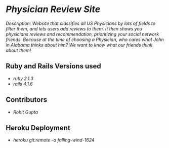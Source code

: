 # _Physician Review Site_

_Description: Website that classifies all US Physicians by lots of fields to filter them, and lets users add reviews to them. It then shows you physicians reviews and recommendation, prioritizing your social network friends. Because at the time of choosing a Physician, who cares what John in Alabama thinks about him? We want to know what our friends think about them!_

## Ruby and Rails Versions used

- _ruby  2.1.3_
- _rails 4.1.6_

## Contributors

- _Rohit Gupta_

## Heroku Deployment

- _heroku git:remote -a falling-wind-1624_